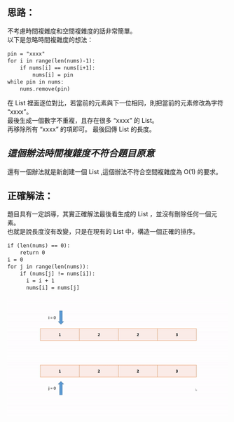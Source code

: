 思路：
--
不考慮時間複雜度和空間複雜度的話非常簡單。  
以下是忽略時間複雜度的想法：   
```
pin = "xxxx"
for i in range(len(nums)-1):
    if nums[i] == nums[i+1]:
        nums[i] = pin              
while pin in nums:
    nums.remove(pin) 
```
在 List 裡面逐位對比，若當前的元素與下一位相同，則把當前的元素修改為字符 “xxxx”。   
最後生成一個數字不重複，且存在很多 “xxxx” 的 List。   
再移除所有 “xxxx” 的項即可。
最後回傳 List 的長度。  

*這個辦法時間複雜度不符合題目原意*
--
還有一個辦法就是新創建一個 List ,這個辦法不符合空間複雜度為 O(1) 的要求。   

正確解法：
--
題目具有一定誤導，其實正確解法最後看生成的 List ，並沒有刪除任何一個元素。   
也就是說長度沒有改變，只是在現有的 List 中，構造一個正確的排序。
```
if (len(nums) == 0):
    return 0
i = 0
for j in range(len(nums)):
    if (nums[j] != nums[i]):
      i = i + 1
      nums[i] = nums[j]
```

![image](https://github.com/AvisChiu/Leetcode_Practice/blob/master/026.%E5%88%AA%E9%99%A4%E6%8E%92%E5%BA%8F%E6%95%B8%E7%B5%84%E4%B8%AD%E7%9A%84%E9%87%8D%E8%A4%87%E9%A0%85/example%20.gif)

